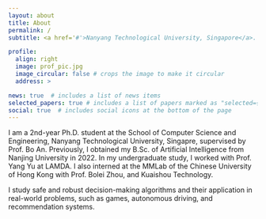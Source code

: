 ```yaml
---
layout: about
title: About
permalink: /
subtitle: <a href='#'>Nanyang Technological University, Singapore</a>. zhenghai001@e.ntu.edu.sg

profile:
  align: right
  image: prof_pic.jpg
  image_circular: false # crops the image to make it circular
  address: >

news: true  # includes a list of news items
selected_papers: true # includes a list of papers marked as "selected={true}"
social: true  # includes social icons at the bottom of the page
---
```


<!-- Write your biography here. Tell the world about yourself. Link to your favorite [subreddit](http://reddit.com). You can put a picture in, too. The code is already in, just name your picture `prof_pic.jpg` and put it in the `img/` folder.

Put your address / P.O. box / other info right below your picture. You can also disable any these elements by editing `profile` property of the YAML header of your `_pages/about.md`. Edit `_bibliography/papers.bib` and Jekyll will render your [publications page](/al-folio/publications/) automatically.

Link to your social media connections, too. This theme is set up to use [Font Awesome icons](http://fortawesome.github.io/Font-Awesome/) and [Academicons](https://jpswalsh.github.io/academicons/), like the ones below. Add your Facebook, Twitter, LinkedIn, Google Scholar, or just disable all of them. -->
I am a 2nd-year Ph.D. student at the School of Computer Science and Engineering, Nanyang Technological University, Singapre, supervised by Prof. Bo An. Previously, I obtained my B.Sc. of Artificial Intelligence from Nanjing University in 2022. In my undergraduate study, I worked with Prof. Yang Yu at LAMDA. I also interned at the MMLab of the Chinese University of Hong Kong with Prof. Bolei Zhou, and Kuaishou Technology.

I study safe and robust decision-making algorithms and their application in real-world problems, such as games, autonomous driving, and recommendation systems.